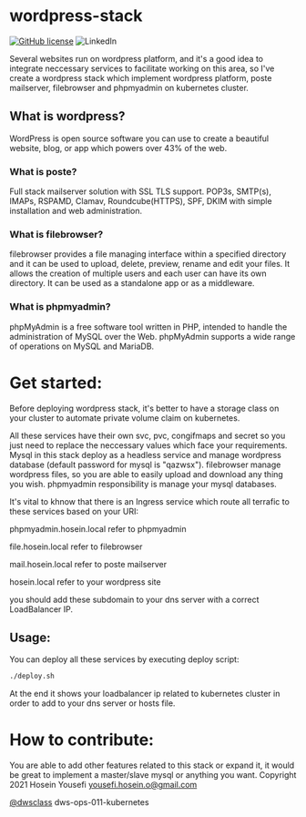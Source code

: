 # wordpress-stack

[![GitHub license](https://img.shields.io/github/license/hosein-yousefii/docker-ansible)](https://github.com/hosein-yousefii/docker-ansible/blob/master/LICENSE)
![LinkedIn](https://shields.io/badge/style-hoseinyousefii-black?logo=linkedin&label=LinkedIn&link=https://www.linkedin.com/in/hoseinyousefi)


Several websites run on wordpress platform, and it's a good idea to integrate neccessary services to facilitate working on this area, so I've create a wordpress stack which implement wordpress platform, poste mailserver, filebrowser and phpmyadmin on kubernetes cluster.

## What is wordpress?

WordPress is open source software you can use to create a beautiful website, blog, or app which powers over 43% of the web.

### What is poste?

Full stack mailserver solution with SSL TLS support. POP3s, SMTP(s), IMAPs, RSPAMD, Clamav, Roundcube(HTTPS), SPF, DKIM with simple installation and web administration.

### What is filebrowser?

filebrowser provides a file managing interface within a specified directory and it can be used to upload, delete, preview, rename and edit your files. It allows the creation of multiple users and each user can have its own directory. It can be used as a standalone app or as a middleware.

### What is phpmyadmin?

phpMyAdmin is a free software tool written in PHP, intended to handle the administration of MySQL over the Web. phpMyAdmin supports a wide range of operations on MySQL and MariaDB.

# Get started:

Before deploying wordpress stack, it's better to have a storage class on your cluster to automate private volume claim on kubernetes.

All these services have their own svc, pvc, congifmaps and secret so you just need to replace the neccessary values which face your requirements. Mysql in this stack deploy as a headless service and manage wordpress database (default password for mysql is "qazwsx"). filebrowser manage wordpress files, so you are able to easily upload and download any thing you wish. phpmyadmin responsibility is manage your mysql databases.

It's vital to khnow that there is an Ingress service which route all terrafic to these services based on your URI:

phpmyadmin.hosein.local refer to phpmyadmin

file.hosein.local       refer to filebrowser

mail.hosein.local       refer to poste mailserver

hosein.local            refer to your wordpress site

you should add these subdomain to your dns server with a correct LoadBalancer IP.

## Usage:

You can deploy all these services by executing deploy script:

```bash
./deploy.sh
```
At the end it shows your loadbalancer ip related to kubernetes cluster in order to add to your dns server or hosts file.

# How to contribute:

You are able to add other features related to this stack or expand it, it would be great to implement a master/slave mysql or anything you want.
Copyright 2021 Hosein Yousefi <yousefi.hosein.o@gmail.com>

[@dwsclass](https://github.com/dwsclass) dws-ops-011-kubernetes
